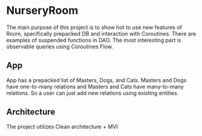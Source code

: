 # NurseryRoom
The main purpose of this project is to show hot to use new features of Room, specifically prepacked DB and interaction with Coroutines.
There are examples of suspended functions in DAO. The most interesting part is observable queries using Coroutines Flow.
## App
App has a prepacked list of Masters, Dogs, and Cats. Masters and Dogs have one-to-many relations and Masters and Cats have many-to-many relations. So a user can just add new relations using existing entities.
## Architecture
The project utilizes Clean architecture + MVI

